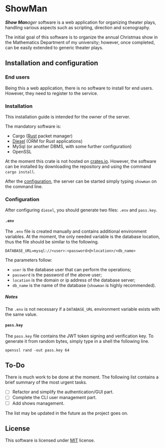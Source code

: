# ShowMan

_**Show Man**ager_ software is a web application for organizing theater plays, handling various aspects such as scripting, direction and scenography.

The initial goal of this software is to organize the annual Christmas show in the Mathematics Department of my university; however, once completed, can be easily extended to generic theater plays. 

## Installation and configuration

### End users

Being this a web application, there is no software to install for end users.
However, they need to register to the service.

### Installation

This installation guide is intended for the owner of the server.

The mandatory software is:
- Cargo ([Rust](https://www.rust-lang.org/) packet manager)
- [Diesel](http://diesel.rs) (ORM for Rust applications)
- MySql (or another DBMS, with some further configuration)
- OpenSSL

At the moment this crate is not hosted on [crates.io](https://crates.io).
However, the software can be installed by downloading the repository and using the command `cargo install`.

After the [configuration](#configuration), the server can be started simply typing `showman` on the command line.

### Configuration

After configuring `diesel`, you should generate two files: `.env` and `pass.key`.

#### `.env`

The `.env` file is created manually and contains additional environment variables.
At the moment, the only needed variable is the database location, thus the file should be similar to the following.
```dotenv
DATABASE_URL=mysql://<user>:<password>@<location>/<db_name>
```
The parameters follow:
- `user` is the database user that can perform the operations;
- `password` is the password of the above user;
- `location` is the domain or ip address of the database server;
- `db_name` is the name of the database (`showman` is highly recommended).

##### Notes

The `.env` is not necessary if a `DATABASE_URL` environment variable exists with the same value.

#### `pass.key`

The `pass.key` file contains the JWT token signing and verification key.
To generate it from random bytes, simply type in a shell the following line.
``` 
openssl rand -out pass.key 64
```

## To-Do

There is much work to be done at the moment.
The following list contains a brief summary of the most urgent tasks.

- [ ] Refactor and simplify the authentication/GUI part.
- [ ] Complete the CLI user management part.
- [ ] Add shows management.

The list may be updated in the future as the project goes on.

## License

This software is licensed under [MIT](LICENSE) license.